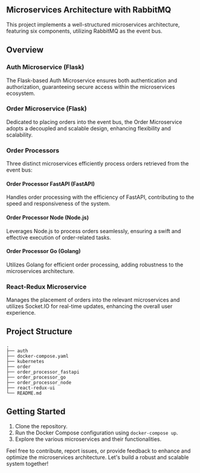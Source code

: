 ## Microservices Architecture with RabbitMQ

This project implements a well-structured microservices architecture, featuring six components, utilizing RabbitMQ as the event bus.

## Overview

### Auth Microservice (Flask)
The Flask-based Auth Microservice ensures both authentication and authorization, guaranteeing secure access within the microservices ecosystem.

### Order Microservice (Flask)
Dedicated to placing orders into the event bus, the Order Microservice adopts a decoupled and scalable design, enhancing flexibility and scalability.

### Order Processors
Three distinct microservices efficiently process orders retrieved from the event bus:

#### Order Processor FastAPI (FastAPI)
Handles order processing with the efficiency of FastAPI, contributing to the speed and responsiveness of the system.

#### Order Processor Node (Node.js)
Leverages Node.js to process orders seamlessly, ensuring a swift and effective execution of order-related tasks.

#### Order Processor Go (Golang)
Utilizes Golang for efficient order processing, adding robustness to the microservices architecture.

### React-Redux Microservice
Manages the placement of orders into the relevant microservices and utilizes Socket.IO for real-time updates, enhancing the overall user experience.

## Project Structure
```plaintext
.
├── auth
├── docker-compose.yaml
├── kubernetes
├── order
├── order_processor_fastapi
├── order_processor_go
├── order_processor_node
├── react-redux-ui
└── README.md

```

## Getting Started
1. Clone the repository.
2. Run the Docker Compose configuration using `docker-compose up`.
3. Explore the various microservices and their functionalities.

Feel free to contribute, report issues, or provide feedback to enhance and optimize the microservices architecture. Let's build a robust and scalable system together!
